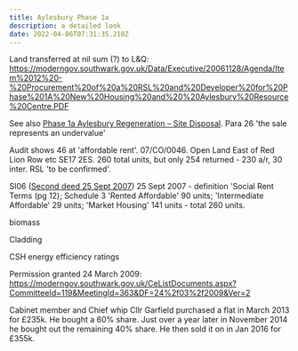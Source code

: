 ```yaml
---
title: Aylesbury Phase 1a
description: a detailed look
date: 2022-04-06T07:31:35.210Z
---
```

Land transferred at nil sum (?) to L&Q: https://moderngov.southwark.gov.uk/Data/Executive/20061128/Agenda/Item%2012%20-%20Procurement%20of%20a%20RSL%20and%20Developer%20for%20Phase%201A%20New%20Housing%20and%20%20Aylesbury%20Resource%20Centre.PDF

See also [Phase 1a Aylesbury Regeneration – Site Disposal](https://moderngov.southwark.gov.uk/Data/Council%20Assembly/20080709/Agenda/Item%2061%20-Phase%201a%20Aylesbury%20Regeneration%20-%20Site%20Disposal%20Open%20Report.pdf). Para 26 'the sale represents an undervalue'



Audit shows 46 at 'affordable rent'. 07/CO/0046.  Open Land East of Red Lion Row etc SE17 2ES. 260 total units, but only 254 returned - 230 a/r, 30 inter. RSL 'to be confirmed'.

SI06 ([Second deed 25 Sept 2007](https://pfm.exacom.co.uk/southwark/deed.php?id=159&appno=07/CO/0046&deed=1)) 25 Sept 2007 - definition 'Social Rent Terms (pg 12); Schedule 3 'Rented Affordable' 90 units; 'Intermediate Affordable' 29 units; 'Market Housing' 141 units - total 260 units. 

biomass

Cladding

CSH energy efficiency ratings

Permission granted 24 March 2009: https://moderngov.southwark.gov.uk/CeListDocuments.aspx?CommitteeId=119&MeetingId=363&DF=24%2f03%2f2009&Ver=2

Cabinet member and Chief whip Cllr Garfield purchased a flat in March 2013 for £235k. He bought a 60% share. Just over a year later in November 2014 he bought out the remaining 40% share. He then sold it on in Jan 2016 for £355k.